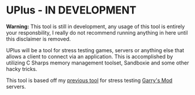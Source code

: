 # UPlus - IN DEVELOPMENT

**Warning:** This tool is still in development, any usage of this tool is entirely your responsbility, I really do not recommend running anything in here until this disclaimer is removed.

UPlus will be a tool for stress testing games, servers or anything else that allows a client to connect via an application. This is accomplished by utilizing C Sharps memory management toolset, Sandboxie and some other hacky tricks.

This tool is based off my [previous tool](https://github.com/MiniHood/G-Plus) for stress testing [Garry's Mod](https://store.steampowered.com/app/4000/Garrys_Mod) servers.
